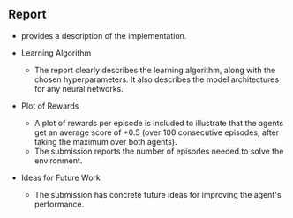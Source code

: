 
## Report

- provides a description of the implementation.

- Learning Algorithm
    - The report clearly describes the learning algorithm, along with the chosen hyperparameters. It also describes the model architectures for any neural networks.

- Plot of Rewards
    - A plot of rewards per episode is included to illustrate that the agents get an average score of +0.5 (over 100 consecutive episodes, after taking the maximum over both agents).
    - The submission reports the number of episodes needed to solve the environment.

- Ideas for Future Work
    - The submission has concrete future ideas for improving the agent's performance.
